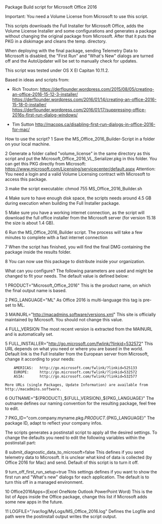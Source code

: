 Package Build script for Microsoft Office 2016

Important: You need a Volume License from Microsoft to use this script.

This scripts downloads the Full Installer for Microsoft Office, adds the Volume License Installer and some configurations and generates a package without changing the original package from Microsoft. After that it puts the PKG in a diskimage and cleans the temp. directory.

When deploying with the final package, sending Telemetry Data to Microsoft is disabled, the "First Run" and "What's New" dialogs are turned off and the AutoUpdater will be set to manually check for updates.

This script was tested under OS X El Capitan 10.11.2.


Based in ideas and scripts from:
- Rich Trouton:
https://derflounder.wordpress.com/2015/08/05/creating-an-office-2016-15-12-3-installer/
https://derflounder.wordpress.com/2016/01/14/creating-an-office-2016-15-18-0-installer/
https://derflounder.wordpress.com/2016/01/17/suppressing-office-2016s-first-run-dialog-windows/

- Tim Sutton
http://macops.ca/disabling-first-run-dialogs-in-office-2016-for-mac/

 
How to use the script?
1	Save the MS_Office_2016_Builder-Script in a folder on your local machine.

2	Generate a folder called "volume_license" in the same directory as this script and put the Microsoft_Office_2016_VL_Serializer.pkg in this folder. You can get this PKG directly from Microsoft: https://www.microsoft.com/Licensing/servicecenter/default.aspx
	Attention: You need a login and a valid Volume Licensing contract with Microsoft to access this package. 

3	make the script executable:
	chmod 755 MS_Office_2016_Builder.sh
	
4	Make sure to have enough disk space, the scripts needs around 4.5 GB during execution when building the Full Installer package.

5	Make sure you have a working internet connection, as the script will download the full office installer from the Microsoft server (for version 15.18 the size is about 1.4 GB).

6	Run the MS_Office_2016_Builder script.
	The process will take a few minutes to complete with a fast internet connection
	
7	When the script has finished, you will find the final DMG containing the package inside the results folder.

8	You can now use this package to distribute inside your organization.


What can you configure?
The following parameters are used and might be changed to fit your needs. The default value is defined below:

1	PRODUCT="Microsoft_Office_2016"
	This is the product name, on which the final output name is based.

2	PKG_LANGUAGE="ML"
	As Office 2016 is multi-language this tag is pre-set to ML.

3	MAINURL="http://macadmins.software/versions.xml"
	This site is officially maintained by Microsoft.
	You should not change this value.

4	FULL_VERSION
	The most recent version is extracted from the MAINURL and is automatically set.

5	FULL_INSTALLER="http://go.microsoft.com/fwlink/?linkid=532572"
	This URL depends on what you need or where you are based in the world. Default link is the Full Installer from the European server from Microsoft, change it according to your needs:

		AMERICAS:	http://go.microsoft.com/fwlink/?linkid=525133
		EUROPE:		http://go.microsoft.com/fwlink/?linkid=532572
		ASIA:		http://go.microsoft.com/fwlink/?linkid=532577
		
	More URLs (single Packages, Update Information) are available from http://macadmins.software.
	
6	OUTNAME="${PRODUCT}_${FULL_VERSION}_${PKG_LANGUAGE}"
	The outname defines our naming convention for the resulting package, feel free to edit.

7	PKG_ID="com.company.myname.pkg.${PRODUCT}.${PKG_LANGUAGE}"
	The package ID, adapt to reflect your company infos.


The scripts generates a postinstall script to apply all the desired settings. To change the defaults you need to edit the following variables within the postinstall part:

8	submit_diagnostic_data_to_microsoft=false
	This defines if you send telemetry data to Microsoft. It is unclear what kind of data is collected (by Office 2016 for Mac) and send. Default of this script is to turn it off.
	
9	turn_off_first_run_setup=true
	This settings defines if you want to show the first run and "What's new" dialogs for each application. The default is to turn this off in a managed environment.

10	Office2016Apps=(Excel OneNote Outlook PowerPoint Word)
	This is the list of Apps inside the Office package, change this list if Microsoft adds some new apps in the future.

11	LOGFILE="/var/log/MyLogs/MS_Office_2016.log"
	Defines the Logfile and path were the postinstall output writes the script output.
